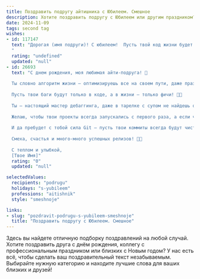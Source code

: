 ```yaml
---
title: Поздравить подругу айтишника с Юбилеем. Смешное
description: Хотите поздравить подругу с Юбилеем или другим праздником? Наш ИИ создаст незабываемое поздравление, а вы обязательно выделитесь среди других.  
date: 2024-11-09
tags: second tag
wishes:
- id: 117147
  text: "Дорогая (имя подруги)! С юбилеем!  Пусть твой код жизни будет безупречно чистым, баги – только в чужом коде, а  загрузка счастья – на 100%!  Желаю тебе  столько гигабайтов радости, что  жесткий диск твоей жизни никогда не заполнится, а  оптимизм всегда будет на максимуме!  С днем рождения, крутой айтишник!
  "
  rating: "undefined"
  updated: "null"
- id: 26693
  text: "С днем рождения, моя любимая айти-подруга! 🎉
  
  Ты словно алгоритм жизни – оптимизируешь все на своем пути, даже праздничные торты ставишь на сервер RAID из пятидесяти свечей! 🎂🕯️
  
  Пусть твои баги будут только в коде, а в жизни – только фичи! 🐞🚀
  
  Ты – настоящий мастер дебаггинга, даже в тарелке с супом не найдешь ошибку, разве что забудешь добавить зелень. 🥣🌿
  
  Желаю, чтобы твои проекты всегда запускались с первого раза, а если что-то идет не так, то ты быстро находила решение, как в своем любимом редакторе кода! 💻🔍
  
  И да пребудет с тобой сила Git – пусть твои коммиты всегда будут чистыми и аккуратными! 🌟
  
  Смеха, счастья и много-много успешных релизов! 🎈🎊
  
  С теплом и улыбкой,
  [Твое Имя]"
  rating: "0"
  updated: "null"

selectedValues:
  recipients: "podrugu"
  holidays: "s-yubileem"
  professions: "aitishnik"
  style: "smeshnoje"

links:
- slug: "pozdravit-podrugu-s-yubileem-smeshnoje"
  title: "Поздравить подругу с Юбилеем. Смешное"
---
```


Здесь вы найдете отличную подборку поздравлений на любой случай. 
Хотите поздравить друга с днём рождения, коллегу с профессиональным праздником или близких с Новым годом? У нас есть всё, чтобы сделать ваш поздравительный текст незабываемым. Выбирайте нужную категорию и находите лучшие слова для ваших близких и друзей!
